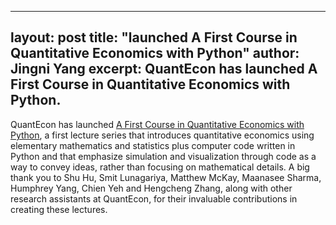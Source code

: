 ---
 layout: post
 title: "launched A First Course in Quantitative Economics with Python"
 author: Jingni Yang
 excerpt: QuantEcon has launched A First Course in Quantitative Economics with Python.
 ---

 QuantEcon has launched [A First Course in Quantitative Economics with Python](https://intro.quantecon.org/intro.html), a first lecture series that introduces quantitative economics using elementary mathematics and statistics plus computer code written in Python and that emphasize simulation and visualization through code as a way to convey ideas, rather than focusing on mathematical details. A big thank you to Shu Hu, Smit Lunagariya, Matthew McKay, Maanasee Sharma, Humphrey Yang, Chien Yeh and Hengcheng Zhang, along with other research assistants at QuantEcon, for their invaluable contributions in creating these lectures.